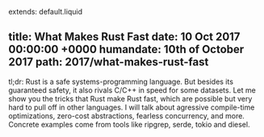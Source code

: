 extends: default.liquid

title:      What Makes Rust Fast
date:       10 Oct 2017 00:00:00 +0000
humandate:  10th of October 2017
path:       2017/what-makes-rust-fast
---

tl;dr: Rust is a safe systems-programming language. But besides its guaranteed safety, it also rivals C/C++ in speed for some datasets.
Let me show you the tricks that Rust make Rust fast, which are possible but very hard to pull off in other languages.
I will talk about agressive compile-time optimizations, zero-cost abstractions, fearless concurrency, and more.
Concrete examples come from tools like ripgrep, serde, tokio and diesel.
